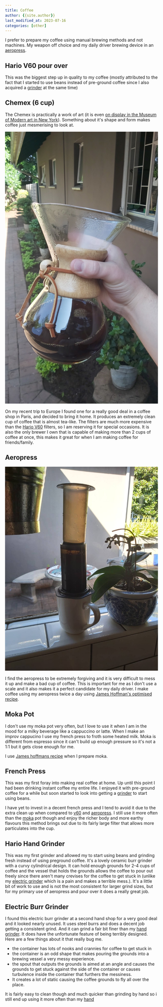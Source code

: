 ```yaml
---
title: Coffee
author: {{site.author}}
last_modified_at: 2023-07-16
categories: [other]
---
```


I prefer to prepare my coffee using manual brewing methods and not machines.
My weapon off choice and my daily driver brewing device in an [aeropress](#aeropress).

## Hario V60 pour over

This was the biggest step up in quality to my coffee (mostly attributed to the fact that I started to use beans instead of pre-ground coffee since I also acquired a [grinder](#hario-hand-grinder) at the same time)

## Chemex (6 cup)

The Chemex is practically a work of art (it is even [on display in the Museum of Modern art in New York](https://www.moma.org/collection/works/1847)).
Something about it's shape and form makes coffee just mesmerising to look at.

![Gotta give it a good swirl](/assets/images/other/chemex.jpg)

On my recent trip to Europe I found one for a really good deal in a coffee shop in Paris, and decided to bring it home.
It produces an extremely clean cup of coffee that is almost tea-like.
The filters are much more expensive than the [Hario V60](#hario-v60-pour-over) filters, so I am reserving it for special occasions.
It is also the only brewer I own that is capable of making more than 2 cups of coffee at once, this makes it great for when I am making coffee for friends/family.

## Aeropress

![Oh the aeropress, how I love thee!](/assets/images/other/2021-06-08-11-46-50.png)

I find the aeropress to be extremely forgiving and it is very difficult to mess it up and make a bad cup of coffee.
This is important for me as I don't use a scale and it also makes it a perfect candidate for my daily driver.
I make coffee using my aeropress twice a day using [James Hoffman's optimised recipe](https://www.youtube.com/watch?v=j6VlT_jUVPc).

## Moka Pot

I don't use my moka pot very often, but I love to use it when I am in the mood for a milky beverage like a cappuccino or latte.
When I make an improv cappucino I use my french press to froth some heated milk.
Moka is different from espresso since it can't build up enough pressure so it's not a 1:1 but it gets close enough for me.

I use [James hoffmans recipe](https://www.youtube.com/watch?v=rpyBYuu-wJI) when I prepare moka.

## French Press

This was my first foray into making real coffee at home.
Up until this point I had been drinking instant coffee my entire life.
I enjoyed it with pre-ground coffee for a while but soon started to look into getting a [grinder](#hario-hand-grinder) to start using beans.

I have yet to invest in a decent french press and I tend to avoid it due to the extra clean up when compared to [v60](#hario-v60-pour-over) and [aeropress](#aeropress).
I still use it more often than the [moka](#moka-pot) pot though and enjoy the richer body and more earthy flavours this method brings out due to its fairly large filter that allows more particulates into the cup.

## Hario Hand Grinder

This was my first grinder and allowed my to start using beans and grinding fresh instead of using preground coffee.
It's a lovely ceramic burr grinder with a curvy cylindrical design.
It can hold enough grounds for 2-4 cups of coffee and the vessel that holds the grounds allows the coffee to pour out freely since there aren't many crevises for the coffee to get stuck in (unlike my [electric grinder](#electric-burr-grinder) which is a pain and makes a terrible mess.).
It's a little bit of work to use and is not the most consistent for larger grind sizes, but for my primary use of aeropress and pour over it does a really great job.

## Electric Burr Grinder

I found this electric burr grinder at a second hand shop for a very good deal and it looked nearly unused.
It uses steel burrs and does a decent job getting a consistent grind.
And it can grind a fair bit finer than my [hand grinder](#hario-hand-grinder).
It does have the unfortunate feature of being terribly designed.
Here are a few things about it that really bug me.

- the container has lots of nooks and crannies for coffee to get stuck in
- the container is an odd shape that makes pouring the grounds into a brewing vessel a very messy experience.
- the spout that outputs the grounds is aimed at an angle and causes the grounds to get stuck against the side of the container or causes turbulence inside the container that furthers the messiness.
- It creates a lot of static causing the coffee grounds to fly all over the place.

It is fairly easy to clean though and much quicker than grinding by hand so i still end up using it more often than my [hand](#hario-hand-grinder)
